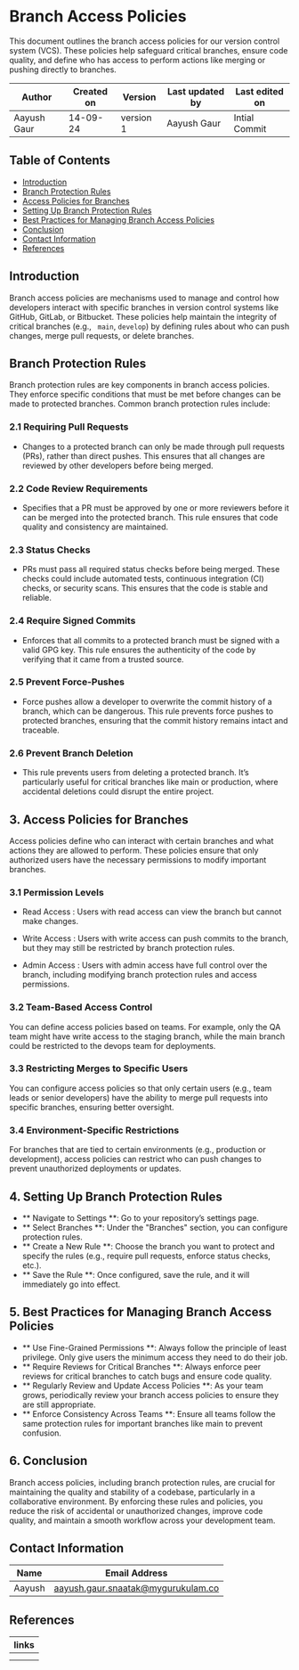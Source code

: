 # Branch Access Policies
This document outlines the branch access policies for our version control system (VCS). These policies help safeguard critical branches, ensure code quality, and define who has access to perform actions like merging or pushing directly to branches.

| Author        | Created on | Version | Last updated by | Last edited on |
  |-------------|---------|-------------|-------------|---------|
  | Aayush Gaur | 14-09-24 | version 1 | Aayush Gaur | Intial Commit |

## Table of Contents
- [Introduction](#introduction)
- [Branch Protection Rules](#branch-protection-rules)
- [Access Policies for Branches](#access-policies-for-branches)
- [Setting Up Branch Protection Rules](#setting-up-branch-protection-rules)
- [Best Practices for Managing Branch Access Policies](#best-practices-for-managing-branch-access-policies)
- [Conclusion](#conclusion)
- [Contact Information](#contact-information)
- [References](#references)



## Introduction
Branch access policies are mechanisms used to manage and control how developers interact with specific branches in version control systems like GitHub, GitLab, or Bitbucket. These policies help maintain the integrity of critical branches (e.g., ``` main```, ``` develop ```) by defining rules about who can push changes, merge pull requests, or delete branches.

## Branch Protection Rules
Branch protection rules are key components in branch access policies. They enforce specific conditions that must be met before changes can be made to protected branches. Common branch protection rules include:

### 2.1 Requiring Pull Requests
- Changes to a protected branch can only be made through pull requests (PRs), rather than direct pushes. This ensures that all changes are reviewed by other developers before being merged.

### 2.2 Code Review Requirements
- Specifies that a PR must be approved by one or more reviewers before it can be merged into the protected branch. This rule ensures that code quality and consistency are maintained.

### 2.3 Status Checks
- PRs must pass all required status checks before being merged. These checks could include automated tests, continuous integration (CI) checks, or security scans. This ensures that the code is stable and reliable.

### 2.4 Require Signed Commits
- Enforces that all commits to a protected branch must be signed with a valid GPG key. This rule ensures the authenticity of the code by verifying that it came from a trusted source.

### 2.5 Prevent Force-Pushes
- Force pushes allow a developer to overwrite the commit history of a branch, which can be dangerous. This rule prevents force pushes to protected branches, ensuring that the commit history remains intact and traceable.

### 2.6 Prevent Branch Deletion
- This rule prevents users from deleting a protected branch. It’s particularly useful for critical branches like main or production, where accidental deletions could disrupt the entire project.

## 3. Access Policies for Branches
Access policies define who can interact with certain branches and what actions they are allowed to perform. These policies ensure that only authorized users have the necessary permissions to modify important branches.

### 3.1 Permission Levels
- Read Access  : Users with read access can view the branch but cannot make changes.

- Write Access  : Users with write access can push commits to the branch, but they may still be restricted by branch protection rules.

- Admin Access  : Users with admin access have full control over the branch, including modifying branch protection rules and access permissions.

### 3.2 Team-Based Access Control
You can define access policies based on teams. For example, only the QA team might have write access to the staging branch, while the main branch could be restricted to the devops team for deployments.

### 3.3 Restricting Merges to Specific Users
You can configure access policies so that only certain users (e.g., team leads or senior developers) have the ability to merge pull requests into specific branches, ensuring better oversight.

### 3.4 Environment-Specific Restrictions
For branches that are tied to certain environments (e.g., production or development), access policies can restrict who can push changes to prevent unauthorized deployments or updates.

## 4. Setting Up Branch Protection Rules

- ** Navigate to Settings **: Go to your repository’s settings page.
- ** Select Branches **: Under the "Branches" section, you can configure protection rules.
- ** Create a New Rule **: Choose the branch you want to protect and specify the rules (e.g., require pull requests, enforce status checks, etc.).
- ** Save the Rule **: Once configured, save the rule, and it will immediately go into effect.

## 5. Best Practices for Managing Branch Access Policies

- ** Use Fine-Grained Permissions **: Always follow the principle of least privilege. Only give users the minimum access they need to do their job.
- ** Require Reviews for Critical Branches **: Always enforce peer reviews for critical branches to catch bugs and ensure code quality.
- ** Regularly Review and Update Access Policies **: As your team grows, periodically review your branch access policies to ensure they are still appropriate.
- ** Enforce Consistency Across Teams **: Ensure all teams follow the same protection rules for important branches like main to prevent confusion.

## 6. Conclusion

Branch access policies, including branch protection rules, are crucial for maintaining the quality and stability of a codebase, particularly in a collaborative environment. By enforcing these rules and policies, you reduce the risk of accidental or unauthorized changes, improve code quality, and maintain a smooth workflow across your development team.

## Contact Information 
|Name|Email Address|
|:---:|:---:|
|Aayush|aayush.gaur.snaatak@mygurukulam.co|

## References 
|links | 
|-------|
| |
||


